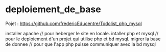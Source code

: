 # deploiement_de_base
Pojet : https://github.com/fredericEducentre/Todolist_php_mysql

installer apache // pour heberger le site en locale. 
intaller php et mysql // pour le deploiement d'un projet qui utilise php et bd mysql.
migrer la base de donnee // pour que l'app php puisse communiquer avec la bd mysql
